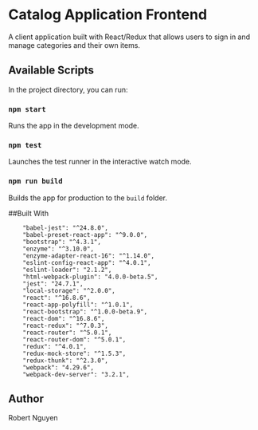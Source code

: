 # Catalog Application Frontend

A client application built with React/Redux that allows users to sign in and manage categories and their own items.

## Available Scripts

In the project directory, you can run:

### `npm start`
Runs the app in the development mode.<br>

### `npm test`
Launches the test runner in the interactive watch mode.<br>

### `npm run build`
Builds the app for production to the `build` folder.<br>

##Built With
```
    "babel-jest": "^24.8.0",
    "babel-preset-react-app": "^9.0.0",
    "bootstrap": "^4.3.1",
    "enzyme": "^3.10.0",
    "enzyme-adapter-react-16": "^1.14.0",
    "eslint-config-react-app": "^4.0.1",
    "eslint-loader": "2.1.2",
    "html-webpack-plugin": "4.0.0-beta.5",
    "jest": "24.7.1",
    "local-storage": "^2.0.0",
    "react": "^16.8.6",
    "react-app-polyfill": "^1.0.1",
    "react-bootstrap": "^1.0.0-beta.9",
    "react-dom": "^16.8.6",
    "react-redux": "^7.0.3",
    "react-router": "^5.0.1",
    "react-router-dom": "^5.0.1",
    "redux": "^4.0.1",
    "redux-mock-store": "^1.5.3",
    "redux-thunk": "^2.3.0",
    "webpack": "4.29.6",
    "webpack-dev-server": "3.2.1",
```

## Author
Robert Nguyen<br>


